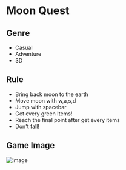 # Moon Quest
## Genre
- Casual
- Adventure
- 3D

## Rule
- Bring back moon to the earth
- Move moon with w,a,s,d
- Jump with spacebar
- Get every green Items!
- Reach the final point after get every items
- Don't fall!

## Game Image
![image](https://user-images.githubusercontent.com/68217111/196834107-1b4c4a96-f2af-4b4e-8313-10f6c2d11db7.png)

